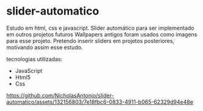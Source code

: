 # slider-automatico
Estudo em html, css e javascript. Slider automático para ser implementado em outros projetos futuros
Wallpapers antigos foram usados como imagens para esse projeto. Pretendo inserir sliders em projetos posteriores, motivando assim esse estudo.

tecnologias utilizadas:
<ul>
  <li>JavaScript</li>
  <li>Html5</li>
  <li>Css</li>
</ul>

https://github.com/NicholasAntonio/slider-automatico/assets/132156803/7e18fbc6-0833-4911-b065-62329d94e48e

